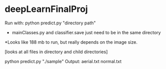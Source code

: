 # deepLearnFinalProj

Run with: python predict.py "directory path"

* mainClasses.py and classifier.save just need to be in the same directory

*Looks like 188 mb to run, but really depends on the image size. 

[looks at all files in directory and child directories]

python predict.py "./sample"
Output:
aerial.txt
normal.txt
